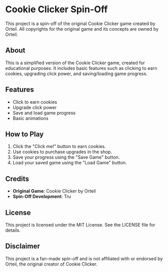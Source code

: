 # Cookie Clicker Spin-Off

This project is a spin-off of the original Cookie Clicker game created by Orteil. All copyrights for the original game and its concepts are owned by Orteil.

## About

This is a simplified version of the Cookie Clicker game, created for educational purposes. It includes basic features such as clicking to earn cookies, upgrading click power, and saving/loading game progress.

## Features

- Click to earn cookies
- Upgrade click power
- Save and load game progress
- Basic animations

## How to Play

1. Click the "Click me!" button to earn cookies.
2. Use cookies to purchase upgrades in the shop.
3. Save your progress using the "Save Game" button.
4. Load your saved game using the "Load Game" button.

## Credits

- **Original Game**: Cookie Clicker by Orteil
- **Spin-Off Development**: Tru

## License

This project is licensed under the MIT License. See the LICENSE file for details.

## Disclaimer

This project is a fan-made spin-off and is not affiliated with or endorsed by Orteil, the original creator of Cookie Clicker.
